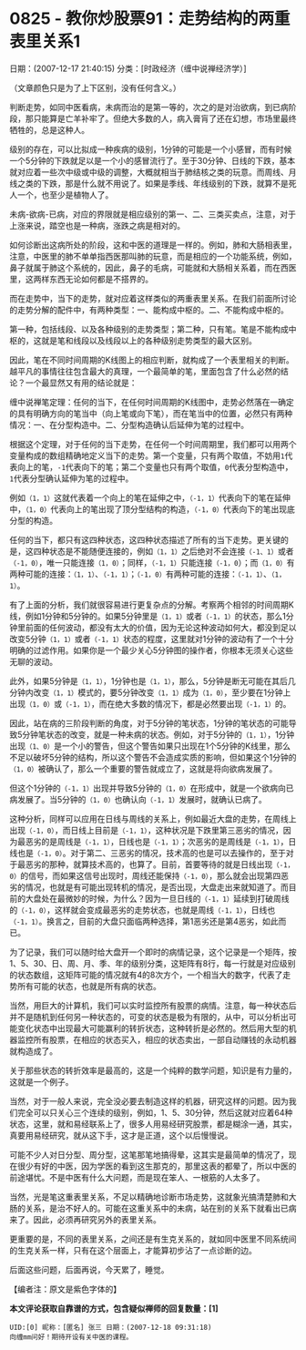 # 0825 - 教你炒股票91：走势结构的两重表里关系1
日期：(2007-12-17 21:40:15) 分类：[时政经济（缠中说禅经济学）] 

（文章颜色只是为了上下区别，没有任何含义。）

判断走势，如同中医看病，未病而治的是第一等的，次之的是对治欲病，到已病阶段，那只能算是亡羊补牢了。但绝大多数的人，病入膏肓了还在幻想，市场里最终牺牲的，总是这种人。

级别的存在，可以比拟成一种疾病的级别，1分钟的可能是一个小感冒，而有时候一个5分钟的下跌就足以是一个小的感冒流行了。至于30分钟、日线的下跌，基本就对应着一些次中级或中级的调整，大概就相当于肺结核之类的玩意。而周线、月线之类的下跌，那是什么就不用说了。如果是季线、年线级别的下跌，就算不是死人一个，也至少是植物人了。

未病-欲病-已病，对应的界限就是相应级别的第一、二、三类买卖点，注意，对于上涨来说，踏空也是一种病，涨跌之病是相对的。

如何诊断出这病所处的阶段，这和中医的道理是一样的。例如，肺和大肠相表里，注意，中医里的肺不单单指西医那叫肺的玩意，而是相应的一个功能系统，例如，鼻子就属于肺这个系统的，因此，鼻子的毛病，可能就和大肠相关系着，而在西医里，这两样东西无论如何都是不搭界的。

而在走势中，当下的走势，就对应着这样类似的两重表里关系。在我们前面所讨论的走势分解的配件中，有两种类型：一、能构成中枢的。二、不能构成中枢的。

第一种，包括线段、以及各种级别的走势类型；第二种，只有笔。笔是不能构成中枢的，这就是笔和线段以及线段以上的各种级别走势类型的最大区别。

因此，笔在不同时间周期的K线图上的相应判断，就构成了一个表里相关的判断。越平凡的事情往往包含最大的真理，一个最简单的笔，里面包含了什么必然的结论？一个最显然又有用的结论就是：

缠中说禅笔定理：任何的当下，在任何时间周期的K线图中，走势必然落在一确定的具有明确方向的笔当中（向上笔或向下笔），而在笔当中的位置，必然只有两种情况：一、在分型构造中。二、分型构造确认后延伸为笔的过程中。

根据这个定理，对于任何的当下走势，在任何一个时间周期里，我们都可以用两个变量构成的数组精确地定义当下的走势。第一个变量，只有两个取值，不妨用`1`代表向上的笔，`-1`代表向下的笔；第二个变量也只有两个取值，`0`代表分型构造中，`1`代表分型确认延伸为笔的过程中。

例如`（1，1）`这就代表着一个向上的笔在延伸之中，`（-1，1）`代表向下的笔在延伸中，`（1，0）`代表向上的笔出现了顶分型结构的构造，`（-1，0）`代表向下的笔出现底分型的构造。

任何的当下，都只有这四种状态，这四种状态描述了所有的当下走势。更关键的是，这四种状态是不能随便连接的，例如`（1，1）`之后绝对不会连接`（-1、1）`或者`（-1，0）`，唯一只能连接`（1，0）`；同样，`（-1，1）`只能连接`（-1，0`）；而`（1，0）`有两种可能的连接：`（1，1）`、`（-1，1）`；`（-1，0）`有两种可能的连接：`（-1，1）`、`（1，1）`。

有了上面的分析，我们就很容易进行更复杂点的分解。考察两个相邻的时间周期K线，例如1分钟和5分钟的。如果5分钟里是`（1，1）`或者`（-1，1）`的状态，那么1分钟里前面的任何波动，都没有太大的价值，因为无论这种波动如何大，都没到足以改变5分钟`（1，1）`或者`（-1，1）`状态的程度，这里就对1分钟的波动有了一个十分明确的过滤作用。如果你是一个最少关心5分钟图的操作者，你根本无须关心这些无聊的波动。

此外，如果5分钟是`（1，1）`，1分钟也是`（1，1）`，那么，5分钟是断无可能在其后几分钟内改变`（1，1）`模式的，要5分钟改变`（1，1）`成为`（1，0）`，至少要在1分钟上出现`（1，0）`或`（-1，1）`，而在绝大多数的情况下，都是必然要出现`（-1，1）`的。

因此，站在病的三阶段判断的角度，对于5分钟的笔状态，1分钟的笔状态的可能导致5分钟笔状态的改变，就是一种未病的状态。例如，对于5分钟的`（1，1）`，1分钟出现`（1、0）`是一个小的警告，但这个警告如果只出现在1个5分钟的K线里，那么不足以破坏5分钟的结构，所以这个警告不会造成实质的影响，但如果这个1分钟的`（1，0）`被确认了，那么一个重要的警告就成立了，这就是将向欲病发展了。

但这个1分钟的`（-1，1）`出现并导致5分钟的`（1，0）`在形成中，就是一个欲病向已病发展了。当5分钟的`（1，0）`也确认向`（-1，1）`发展时，就确认已病了。

这种分析，同样可以应用在日线与周线的关系上，例如最近大盘的走势，在周线上出现`（-1，0）`，而日线上目前是`（-1，1）`，这种状况是下跌里第三恶劣的情况，因为最恶劣的是周线是`（-1，1）`，日线也是`（-1，1）`；次恶劣的是周线是`（-1，1）`，日线也是`（-1，0）`。对于第二、三恶劣的情况，技术高的也是可以去操作的，至于对于最恶劣的那种，就算技术高的，也算了。目前，首要等待的就是日线出现`（-1，0）`的信号，而如果这信号出现时，周线还能保持`（-1，0）`，那么就会出现第四恶劣的情况，也就是有可能出现转机的情况，是否出现，大盘走出来就知道了。而目前的大盘处在最微妙的时候，为什么？因为一旦日线的`（-1，1）`延续到打破周线的`（-1，0）`，这样就会变成最恶劣的走势状态，也就是周线`（-1，1）`，日线也`（-1，1）`。换言之，目前的大盘只面临两种选择，第1恶劣还是第4恶劣，如此而已。

为了记录，我们可以随时给大盘开一个即时的病情记录，这个记录是一个矩阵，按1、5、30、日、周、月、季、年的级别分类，这矩阵有8行，每一行就是对应级别的状态数组，这矩阵可能的情况就有4的8次方个，一个相当大的数字，代表了走势所有可能的状态，也就是所有病的状态。

当然，用巨大的计算机，我们可以实时监控所有股票的病情。注意，每一种状态后并不是随机到任何另一种状态的，可变的状态是极为有限的，从中，可以分析出可能变化状态中出现最大可能赢利的转折状态，这种转折是必然的。然后用大型的机器监控所有股票，在相应的状态买入，相应的状态卖出，一部自动赚钱的永动机器就构造成了。

关于那些状态的转折效率是最高的，这是一个纯粹的数学问题，知识是有力量的，这就是一个例子。

当然，对于一般人来说，完全没必要去制造这样的机器，研究这样的问题。因为我们完全可以只关心三个连续的级别，例如，1、5、30分钟，然后这就对应着64种状态，这里，就和易经联系上了，很多人用易经研究股票，都是糊涂一通，其实，真要用易经研究，就从这下手，这才是正道，这个以后慢慢说。

可能不少人对日分型、周分型，这笔那笔地搞得晕，这其实是最简单的情况了，现在很少有好的中医，因为学医的看到这生那克的，那里这表的都晕了，所以中医的前途堪忧。不是中医有什么大问题，而是现在笨人、一根筋的人太多了。

当然，光是笔这重表里关系，不足以精确地诊断市场走势，这就象光搞清楚肺和大肠的关系，是治不好人的。可能在这重关系中的未病，站在别的关系下就看出已病来了。因此，必须再研究另外的表里关系。

更重要的是，不同的表里关系，之间还是有生克关系的，就如同中医里不同系统间的生克关系一样，只有在这个层面上，才能算初步沾了一点诊断的边。

后面这些问题，后面再说，今天累了，睡觉。



【编者注：原文是紫色字体的】



**本文评论获取自靠谱的方式，包含疑似禅师的回复数量：[1]**




```
UID:[0] 昵称：[匿名] 张三 日期：(2007-12-18 09:31:18)
向缠mm问好！期待开设有关中医的课程。
```



